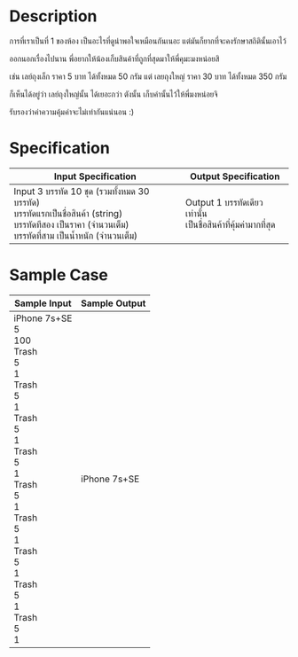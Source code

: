 # Description
การที่เราเป็นที่ 1 ของห้อง เป็นอะไรที่ดูน่าพอใจเหมือนกันเนอะ แต่มันก็ยากที่จะคงรักษาสถิตินั้นเอาไว้

ออกนอกเรื่องไปนาน พี่อยากให้น้องเก็บสินค้าที่ถูกที่สุดมาให้พี่คุมะมงหน่อยสิ

เช่น เลย์ถุงเล็ก ราคา 5 บาท ได้ทั้งหมด 50 กรัม
แต่ เลยถุงใหญ่ ราคา 30 บาท ได้ทั้งหมด 350 กรัม

ก็เห็นได้อยู่ว่า เลย์ถุงใหญ่นั้น ได้เยอะกว่า ตังนั้น เก็บค่านั้นไว้ให้พี่มงหน่อยจิ

รับรองว่าค่าความคุ้มค่าจะไม่เท่ากันแน่นอน :)

# Specification
| Input Specification | Output Specification |
| - | - |
| Input 3 บรรทัด 10 ชุด (รวมทั้งหมด 30 บรรทัด) <br> บรรทัดแรกเป็นชื่อสินค้า (string) <br> บรรทัดทีสอง เป็นราคา (จำนวนเต็ม) <br> บรรทัดที่สาม เป็นน้ำหนัก (จำนวนเต็ม)  | Output 1 บรรทัดเดียวเท่านั้น <br> เป็นชื่อสินค้าที่คุ้มค่ามากที่สุด |


# Sample Case
| Sample Input | Sample Output |
| - | - |
| iPhone 7s+SE <br> 5 <br> 100 <br> Trash <br> 5 <br> 1 <br> Trash <br> 5 <br> 1 <br> Trash <br> 5 <br> 1 <br> Trash <br> 5 <br> 1 <br> Trash <br> 5 <br> 1 <br> Trash <br> 5 <br> 1 <br> Trash <br> 5 <br> 1 <br> Trash <br> 5 <br> 1 <br> Trash <br> 5 <br> 1 | iPhone 7s+SE |